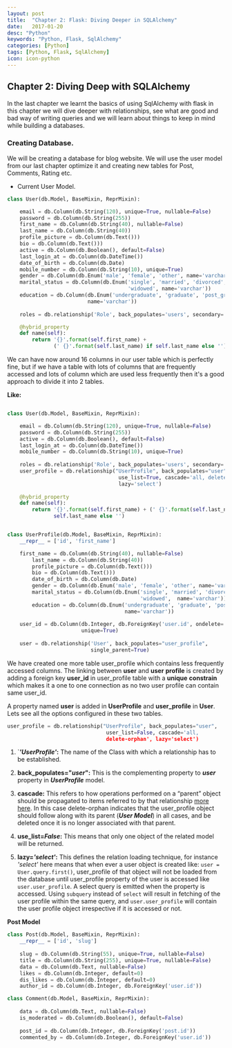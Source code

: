 ```yaml
---
layout: post
title:  "Chapter 2: Flask: Diving Deeper in SQLAlchemy"
date:   2017-01-20
desc: "Python"
keywords: "Python, Flask, SqlAlchemy"
categories: [Python]
tags: [Python, Flask, SqlAlchemy]
icon: icon-python
---
```



## Chapter 2: Diving Deep with SQLAlchemy


In the last chapter we learnt the basics of using SqlAlchemy with flask in this chapter we will dive deeper with relationships, see what are good and bad way of writing queries and we will learn about things to keep in mind while building a databases.

###  Creating Database.

We will be creating a database for blog website. We will use the user model from our last chapter optimize it and creating new tables for Post, Comments, Rating etc.

- Current User Model.

``` python
class User(db.Model, BaseMixin, ReprMixin):

	email = db.Column(db.String(120), unique=True, nullable=False)
	password = db.Column(db.String(255))
	first_name = db.Column(db.String(40), nullable=False)
	last_name = db.Column(db.String(40))
	profile_picture = db.Column(db.Text()))
	bio = db.Column(db.Text()))
	active = db.Column(db.Boolean(), default=False)
	last_login_at = db.Column(db.DateTime())
	date_of_birth = db.Column(db.Date)
	mobile_number = db.Column(db.String(10), unique=True)
	gender = db.Column(db.Enum('male', 'female', 'other', name='varchar'))
	marital_status = db.Column(db.Enum('single', 'married', 'divorced',
									   'widowed', name='varchar'))
	education = db.Column(db.Enum('undergraduate', 'graduate', 'post_graduate', 
						  name='varchar'))
	
	roles = db.relationship('Role', back_populates='users', secondary='user_role')

	@hybrid_property
	def name(self):
		return '{}'.format(self.first_name) + 
			   (' {}'.format(self.last_name) if self.last_name else '')

```

We can have now around 16 columns in our user table which is perfectly fine, but if we have a table with lots of columns that are frequently accessed and lots of column which are used less frequently then it's a good approach to divide it into 2 tables.

**Like:**

``` python

class User(db.Model, BaseMixin, ReprMixin):

	email = db.Column(db.String(120), unique=True, nullable=False)
	password = db.Column(db.String(255))
	active = db.Column(db.Boolean(), default=False)
	last_login_at = db.Column(db.DateTime())
	mobile_number = db.Column(db.String(10), unique=True)
	
	roles = db.relationship('Role', back_populates='users', secondary='user_role')
	user_profile = db.relationship("UserProfile", back_populates="user", 
									use_list=True, cascade='all, delete-orphan', 
									lazy='select')
	                               
	@hybrid_property
	def name(self):
		return '{}'.format(self.first_name) + (' {}'.format(self.last_name) if 
			   self.last_name else '')


class UserProfile(db.Model, BaseMixin, ReprMixin):
	__repr__ = ['id', 'first_name']

	first_name = db.Column(db.String(40), nullable=False)
		last_name = db.Column(db.String(40))
		profile_picture = db.Column(db.Text()))
		bio = db.Column(db.Text()))
		date_of_birth = db.Column(db.Date)
		gender = db.Column(db.Enum('male', 'female', 'other', name='varchar'))
		marital_status = db.Column(db.Enum('single', 'married', 'divorced',
										   'widowed',  name='varchar'))
		education = db.Column(db.Enum('undergraduate', 'graduate', 'post_graduate', 
									  name='varchar'))
	
	user_id = db.Column(db.Integer, db.ForeignKey('user.id', ondelete='CASCADE'), 
						unique=True)
	
	user = db.relationship('User', back_populates="user_profile",
						   single_parent=True)
```

We have created one more table user_profile which contains less frequently accessed columns. The linking between **user** and **user** **profile** is created by adding a foreign key **user_id** in user_profile table with a **unique** **constrain** which makes it a one to one connection as no two user profile can contain same user_id. 

A property named **user** is added in **UserProfile** and **user_profile** in **User**. Lets see all the options configured in these two tables.

``` python
user_profile = db.relationship("UserProfile", back_populates="user", 
								user_list=False, cascade='all,
								delete-orphan', lazy='select')
```

1. `***'UserProfile'*:** The name of the Class with which a relationship has to be established.

2.  **back_populates="*user*":** This is the complementing property to ***user*** property in ***UserProfile*** model.

3.  **cascade:** This refers to how operations performed on a “parent” object should be propagated to items referred to by that relationship [more here](http://docs.sqlalchemy.org/en/latest/orm/cascades.html#unitofwork-cascades).
In this case delete-orphan indicates that the user_profile object should follow along with its parent (***User Model***) in all cases, and be deleted once it is no longer associated with that parent.

4. **use_list=*False*:**  This means that only one object of the related model will be returned.

5.  **lazy=*'select'*:** This defines the relation loading technique, for instance *'select'* here means that when ever a user object is created like: `user = User.query.first()`,  user_profile of that object will not be loaded from the database until user_profile property of the user is accessed like `user.user_profile`.  A select query is emitted when the property is accessed. Using `subquery` instead of `select` will result in fetching of the user profile within the same query, and `user.user_profile` will contain the user profile object irrespective if it is accessed or not.


**Post Model**

``` python
class Post(db.Model, BaseMixin, ReprMixin):
	__repr__ = ['id', 'slug']
	
	slug = db.Column(db.String(55), unique=True, nullable=False)
	title = db.Column(db.String(255), unique=True, nullable=False)
	data = db.Column(db.Text, nullable=False)
	likes = db.Column(db.Integer, default=0)
	dis_likes = db.Column(db.Integer, default=0)
	author_id = db.Column(db.Integer, db.ForeignKey('user.id'))

class Comment(db.Model, BaseMixin, ReprMixin):
	
	data = db.Column(db.Text, nullable=False)
	is_moderated = db.Column(db.Boolean(), default=False)
	
	post_id = db.Column(db.Integer, db.ForeignKey('post.id'))
	commented_by = db.Column(db.Integer, db.ForeignKey('user.id'))
	
```
